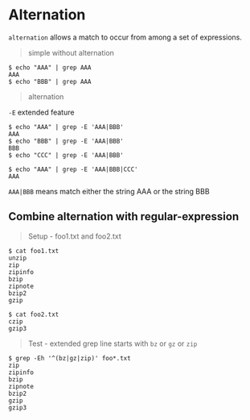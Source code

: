 # Alternation

`alternation` allows a match to occur from among a set of expressions.

> simple without alternation

```
$ echo "AAA" | grep AAA
AAA
$ echo "BBB" | grep AAA
```

> alternation

`-E` extended feature

```
$ echo "AAA" | grep -E 'AAA|BBB'
AAA
$ echo "BBB" | grep -E 'AAA|BBB'
BBB
$ echo "CCC" | grep -E 'AAA|BBB'

$ echo "AAA" | grep -E 'AAA|BBB|CCC'
AAA
```

`AAA|BBB` means match either the string AAA or the string BBB

## Combine alternation with regular-expression

> Setup - foo1.txt and foo2.txt

```
$ cat foo1.txt
unzip
zip
zipinfo
bzip
zipnote
bzip2
gzip

$ cat foo2.txt
czip
gzip3
```

> Test - extended grep line starts with `bz` or `gz` or `zip`

```
$ grep -Eh '^(bz|gz|zip)' foo*.txt
zip
zipinfo
bzip
zipnote
bzip2
gzip
gzip3
```
